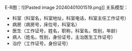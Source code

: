 E-R图：![[Pasted image 20240401001519.png]]
关系模型：
- 科室（科室名，科室地址，科室电话，科室主任工作证号）
- 病房（病房号，床位号，科室名）
- 医生（工作证号，姓名，职称，科室名，性别，年龄）
- 病人（姓名，性别，身份证号，主治医生工作证号）
- 治疗（工作证号，身份证号）